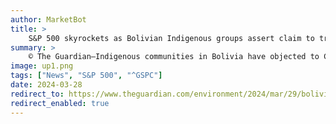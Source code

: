 ```yaml
---
author: MarketBot
title: >
    S&P 500 skyrockets as Bolivian Indigenous groups assert claim to treasure of ‘holy grail of shipwrecks’
summary: >
    © The Guardian—Indigenous communities in Bolivia have objected to Colombia’s plans to recover the remains of an 18th-century galleon believed to be carrying gold, silver and emeralds worth billions, calling on Spain and Unesco to step in and halt the project.
image: up1.png
tags: ["News", "S&P 500", "^GSPC"]
date: 2024-03-28
redirect_to: https://www.theguardian.com/environment/2024/mar/29/bolivia-shipwreck-colombia-treasure
redirect_enabled: true
---
```

